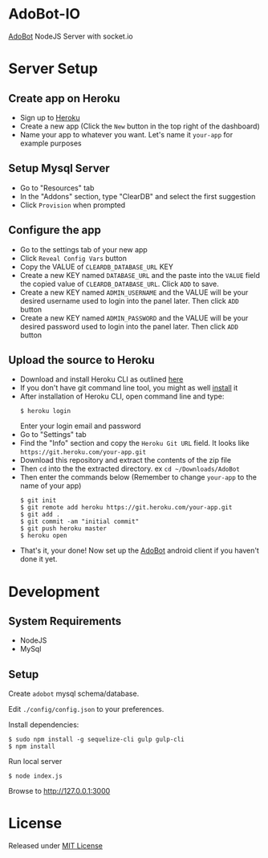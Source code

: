# AdoBot-IO
[AdoBot](https://github.com/adonespitogo/AdoBot) NodeJS Server with socket.io


# Server Setup

## Create app on Heroku
 - Sign up to [Heroku](http://heroku.com) 
 - Create a new app (Click the `New` button in the top right of the dashboard)
 - Name your app to whatever you want. Let's name it `your-app` for example purposes
 
## Setup Mysql Server
 - Go to "Resources" tab
 - In the "Addons" section, type "ClearDB" and select the first suggestion
 - Click `Provision` when prompted
 
## Configure the app
 - Go to the settings tab of your new app
 - Click `Reveal Config Vars` button
 - Copy the VALUE of `CLEARDB_DATABASE_URL` KEY
 - Create a new KEY named `DATABASE_URL` and the paste into the `VALUE` field the copied value of `CLEARDB_DATABASE_URL`. Click `ADD` to save.
 - Create a new KEY named `ADMIN_USERNAME` and the VALUE will be your desired username used to login into the panel later. Then click `ADD` button
 - Create a new KEY named `ADMIN_PASSWORD` and the VALUE will be your desired password used to login into the panel later. Then click `ADD` button

## Upload the source to Heroku
 - Download and install Heroku CLI as outlined [here](https://devcenter.heroku.com/articles/heroku-command-line)
 - If you don't have git command line tool, you might as well [install](https://git-scm.com/downloads) it
 - After installation of Heroku CLI, open command line and type:
   ```
   $ heroku login
   ```
   Enter your login email and password
 - Go to "Settings" tab
 - Find the "Info" section and copy the `Heroku Git URL` field. It looks like `https://git.heroku.com/your-app.git`
 - Download this repository and extract the contents of the zip file
 - Then `cd` into the the extracted directory. ex `cd ~/Downloads/AdoBot`
 - Then enter the commands below (Remember to change `your-app` to the name of your app)
    ```
    $ git init
    $ git remote add heroku https://git.heroku.com/your-app.git
    $ git add .
    $ git commit -am "initial commit"
    $ git push heroku master
    $ heroku open
    ```
  - That's it, your  done! Now set up the [AdoBot](https://github.com/adonespitogo/AdoBot) android client if you haven't done it yet.

# Development
## System Requirements
- NodeJS
- MySql
## Setup

Create `adobot` mysql schema/database.

Edit `./config/config.json` to your preferences.

Install dependencies:
```
$ sudo npm install -g sequelize-cli gulp gulp-cli
$ npm install
```
Run local server
```
$ node index.js
```
Browse to http://127.0.0.1:3000

# License

Released under [MIT License](./MIT-License.txt)

